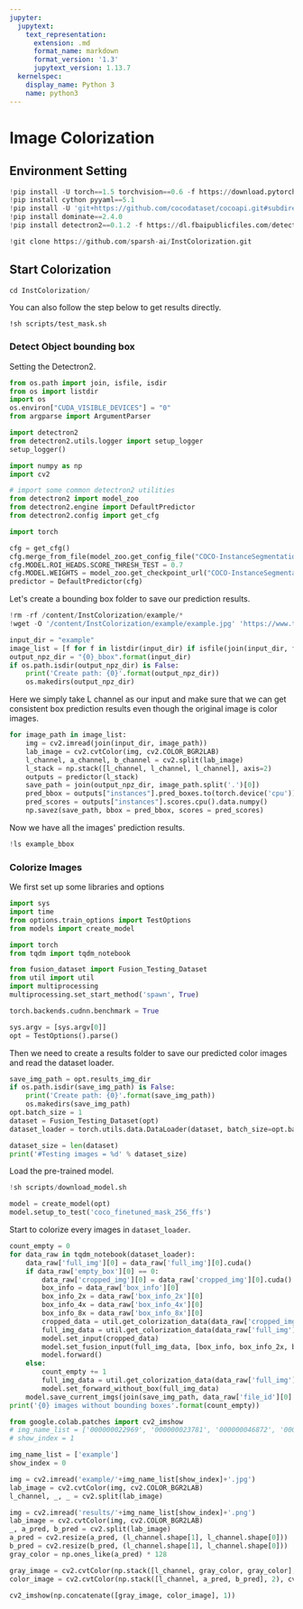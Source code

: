 ```yaml
---
jupyter:
  jupytext:
    text_representation:
      extension: .md
      format_name: markdown
      format_version: '1.3'
      jupytext_version: 1.13.7
  kernelspec:
    display_name: Python 3
    name: python3
---
```


<!-- #region id="vDM_0zW6uM24" -->
# Image Colorization
<!-- #endregion -->

<!-- #region id="KnMeI8ow1203" -->
## Environment Setting
<!-- #endregion -->

```python id="xccN7_1QU-ac"
!pip install -U torch==1.5 torchvision==0.6 -f https://download.pytorch.org/whl/cu101/torch_stable.html
!pip install cython pyyaml==5.1
!pip install -U 'git+https://github.com/cocodataset/cocoapi.git#subdirectory=PythonAPI'
!pip install dominate==2.4.0
!pip install detectron2==0.1.2 -f https://dl.fbaipublicfiles.com/detectron2/wheels/cu101/index.html
```

```python id="tWOgZIl_sxlq"
!git clone https://github.com/sparsh-ai/InstColorization.git
```

<!-- #region id="L65jjMKVpfkH" -->
## Start Colorization
<!-- #endregion -->

```python id="lIzoQKQhdTIl" outputId="c3067d61-0a79-43f2-da71-8da1e71836d8" colab={"base_uri": "https://localhost:8080/", "height": 33} executionInfo={"status": "ok", "timestamp": 1590259775388, "user_tz": -330, "elapsed": 55, "user": {"displayName": "Sparsh Agarwal", "photoUrl": "", "userId": "13037694610922482904"}}
cd InstColorization/
```

<!-- #region id="RMSD5cwV57Yt" -->
You can also follow the step below to get results directly.


```
!sh scripts/test_mask.sh
```


<!-- #endregion -->

<!-- #region id="92YnbNtU2cdx" -->
### Detect Object bounding box

<!-- #endregion -->

<!-- #region id="3Z8V8s3f3cs0" -->
Setting the Detectron2.
<!-- #endregion -->

```python id="ngV-n2MbvvTZ" outputId="cf75247d-3032-44ae-c3ce-bceb3e5ff828" colab={"base_uri": "https://localhost:8080/", "height": 33} executionInfo={"status": "ok", "timestamp": 1590259807980, "user_tz": -330, "elapsed": 32604, "user": {"displayName": "Sparsh Agarwal", "photoUrl": "", "userId": "13037694610922482904"}}
from os.path import join, isfile, isdir
from os import listdir
import os
os.environ["CUDA_VISIBLE_DEVICES"] = "0"
from argparse import ArgumentParser

import detectron2
from detectron2.utils.logger import setup_logger
setup_logger()

import numpy as np
import cv2

# import some common detectron2 utilities
from detectron2 import model_zoo
from detectron2.engine import DefaultPredictor
from detectron2.config import get_cfg

import torch

cfg = get_cfg()
cfg.merge_from_file(model_zoo.get_config_file("COCO-InstanceSegmentation/mask_rcnn_X_101_32x8d_FPN_3x.yaml"))
cfg.MODEL.ROI_HEADS.SCORE_THRESH_TEST = 0.7
cfg.MODEL.WEIGHTS = model_zoo.get_checkpoint_url("COCO-InstanceSegmentation/mask_rcnn_X_101_32x8d_FPN_3x.yaml")
predictor = DefaultPredictor(cfg)
```

<!-- #region id="HUfLSSQf32SJ" -->
Let's create a bounding box folder to save our prediction results.
<!-- #endregion -->

```python id="b62LZaSTxkiQ"
!rm -rf /content/InstColorization/example/*
!wget -O '/content/InstColorization/example/example.jpg' 'https://www.theawl.com/wp-content/uploads/2015/09/0j3kZ7OI-xi51YDPw.jpg'
```

```python id="Y5RSCOwA4Cum"
input_dir = "example"
image_list = [f for f in listdir(input_dir) if isfile(join(input_dir, f))]
output_npz_dir = "{0}_bbox".format(input_dir)
if os.path.isdir(output_npz_dir) is False:
    print('Create path: {0}'.format(output_npz_dir))
    os.makedirs(output_npz_dir)
```

<!-- #region id="hBlhTIoA4YSB" -->
Here we simply take L channel as our input and make sure that we can get consistent box prediction results even though the original image is color images.
<!-- #endregion -->

```python id="60Z0uIQH4ztv"
for image_path in image_list:
    img = cv2.imread(join(input_dir, image_path))
    lab_image = cv2.cvtColor(img, cv2.COLOR_BGR2LAB)
    l_channel, a_channel, b_channel = cv2.split(lab_image)
    l_stack = np.stack([l_channel, l_channel, l_channel], axis=2)
    outputs = predictor(l_stack)
    save_path = join(output_npz_dir, image_path.split('.')[0])
    pred_bbox = outputs["instances"].pred_boxes.to(torch.device('cpu')).tensor.numpy()
    pred_scores = outputs["instances"].scores.cpu().data.numpy()
    np.savez(save_path, bbox = pred_bbox, scores = pred_scores)
```

<!-- #region id="4Z4y8giu48hV" -->
Now we have all the images' prediction results.
<!-- #endregion -->

```python id="541hJilN5Iox" outputId="27acc5b9-dca7-452d-9564-fc4f799af764" colab={"base_uri": "https://localhost:8080/", "height": 33} executionInfo={"status": "ok", "timestamp": 1590260392262, "user_tz": -330, "elapsed": 4098, "user": {"displayName": "Sparsh Agarwal", "photoUrl": "", "userId": "13037694610922482904"}}
!ls example_bbox
```

<!-- #region id="fYvWpoUl5VKX" -->
### Colorize Images
<!-- #endregion -->

<!-- #region id="_0qhXEQ45bxc" -->
We first set up some libraries and options
<!-- #endregion -->

```python id="g80xLXzi9tOB"
import sys
import time
from options.train_options import TestOptions
from models import create_model

import torch
from tqdm import tqdm_notebook

from fusion_dataset import Fusion_Testing_Dataset
from util import util
import multiprocessing
multiprocessing.set_start_method('spawn', True)

torch.backends.cudnn.benchmark = True

sys.argv = [sys.argv[0]]
opt = TestOptions().parse()
```

<!-- #region id="xsMYnRQeKQEw" -->
Then we need to create a results folder to save our predicted color images and read the dataset loader.
<!-- #endregion -->

```python id="KTWCeb2iEWFM" cellView="code" outputId="2960d56d-c6be-4a7b-9b46-06d35aa16a01" colab={"base_uri": "https://localhost:8080/", "height": 50} executionInfo={"status": "ok", "timestamp": 1590260396368, "user_tz": -330, "elapsed": 1449, "user": {"displayName": "Sparsh Agarwal", "photoUrl": "", "userId": "13037694610922482904"}}
save_img_path = opt.results_img_dir
if os.path.isdir(save_img_path) is False:
    print('Create path: {0}'.format(save_img_path))
    os.makedirs(save_img_path)
opt.batch_size = 1
dataset = Fusion_Testing_Dataset(opt)
dataset_loader = torch.utils.data.DataLoader(dataset, batch_size=opt.batch_size)

dataset_size = len(dataset)
print('#Testing images = %d' % dataset_size)
```

<!-- #region id="6aBEbi-vKgLG" -->
Load the pre-trained model.
<!-- #endregion -->

```python id="fM9oF4OdwKjZ" colab={"base_uri": "https://localhost:8080/", "height": 233} outputId="0f0df2fb-9c84-412e-f404-7e1cb594acb0" executionInfo={"status": "ok", "timestamp": 1590260418845, "user_tz": -330, "elapsed": 23621, "user": {"displayName": "Sparsh Agarwal", "photoUrl": "", "userId": "13037694610922482904"}}
!sh scripts/download_model.sh
```

```python id="kpw5UGUWImIq" outputId="0a90574f-a12b-42ac-b4ba-3681797d93f7" colab={"base_uri": "https://localhost:8080/", "height": 100} executionInfo={"status": "ok", "timestamp": 1590260420126, "user_tz": -330, "elapsed": 24762, "user": {"displayName": "Sparsh Agarwal", "photoUrl": "", "userId": "13037694610922482904"}}
model = create_model(opt)
model.setup_to_test('coco_finetuned_mask_256_ffs')
```

<!-- #region id="vornjFjuKlzu" -->
Start to colorize every images in `dataset_loader`.
<!-- #endregion -->

```python id="mwy1Tvh8Iuzm" outputId="78687c66-b77e-4787-deb7-27c8be45eeb9" colab={"base_uri": "https://localhost:8080/", "height": 185, "referenced_widgets": ["4bfd691461484f9bbdea9b467a8fbde7", "3924236a1b824671b8a31f104a317b3c", "b10bf890019f4b38a679818a71f75bfb", "54fb2c2bf1b44cdf928a05f5c8509d42", "f28866d5435f4c298f1b88856f094f93", "d4a7f24daf694a55b0eaa4885801fdd3", "1916e14cb6414946aeee24094684423c", "b1cefce0f48944a18bcae044e4998350"]} executionInfo={"status": "ok", "timestamp": 1590260433893, "user_tz": -330, "elapsed": 10061, "user": {"displayName": "Sparsh Agarwal", "photoUrl": "", "userId": "13037694610922482904"}}
count_empty = 0
for data_raw in tqdm_notebook(dataset_loader):
    data_raw['full_img'][0] = data_raw['full_img'][0].cuda()
    if data_raw['empty_box'][0] == 0:
        data_raw['cropped_img'][0] = data_raw['cropped_img'][0].cuda()
        box_info = data_raw['box_info'][0]
        box_info_2x = data_raw['box_info_2x'][0]
        box_info_4x = data_raw['box_info_4x'][0]
        box_info_8x = data_raw['box_info_8x'][0]
        cropped_data = util.get_colorization_data(data_raw['cropped_img'], opt, ab_thresh=0, p=opt.sample_p)
        full_img_data = util.get_colorization_data(data_raw['full_img'], opt, ab_thresh=0, p=opt.sample_p)
        model.set_input(cropped_data)
        model.set_fusion_input(full_img_data, [box_info, box_info_2x, box_info_4x, box_info_8x])
        model.forward()
    else:
        count_empty += 1
        full_img_data = util.get_colorization_data(data_raw['full_img'], opt, ab_thresh=0, p=opt.sample_p)
        model.set_forward_without_box(full_img_data)
    model.save_current_imgs(join(save_img_path, data_raw['file_id'][0] + '.png'))
print('{0} images without bounding boxes'.format(count_empty))
```

```python id="j1AI2ydNJ5yu" outputId="40068a55-6d6d-4c71-8a1c-a11ccf1e5459" colab={"base_uri": "https://localhost:8080/", "height": 357} executionInfo={"status": "ok", "timestamp": 1590260604466, "user_tz": -330, "elapsed": 2860, "user": {"displayName": "Sparsh Agarwal", "photoUrl": "", "userId": "13037694610922482904"}}
from google.colab.patches import cv2_imshow
# img_name_list = ['000000022969', '000000023781', '000000046872', '000000050145']
# show_index = 1

img_name_list = ['example']
show_index = 0

img = cv2.imread('example/'+img_name_list[show_index]+'.jpg')
lab_image = cv2.cvtColor(img, cv2.COLOR_BGR2LAB)
l_channel, _, _ = cv2.split(lab_image)

img = cv2.imread('results/'+img_name_list[show_index]+'.png')
lab_image = cv2.cvtColor(img, cv2.COLOR_BGR2LAB)
_, a_pred, b_pred = cv2.split(lab_image)
a_pred = cv2.resize(a_pred, (l_channel.shape[1], l_channel.shape[0]))
b_pred = cv2.resize(b_pred, (l_channel.shape[1], l_channel.shape[0]))
gray_color = np.ones_like(a_pred) * 128

gray_image = cv2.cvtColor(np.stack([l_channel, gray_color, gray_color], 2), cv2.COLOR_LAB2BGR)
color_image = cv2.cvtColor(np.stack([l_channel, a_pred, b_pred], 2), cv2.COLOR_LAB2BGR)

cv2_imshow(np.concatenate([gray_image, color_image], 1))
```
